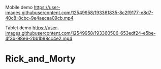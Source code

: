 
Mobile demo
https://user-images.githubusercontent.com/12549958/193361835-8c2f9177-e8d7-40c8-8cbc-9e4aecaa09cb.mp4


Tablet demo
https://user-images.githubusercontent.com/12549958/193360506-653edf24-e5be-4f3b-98e6-2bb1b98cc4e2.mp4





# Rick_and_Morty
